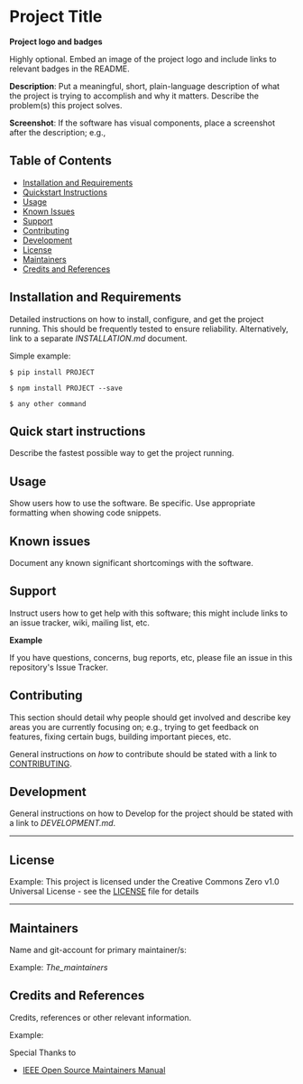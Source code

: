 # Project Title

**Project logo and badges**

Highly optional. Embed an image of the project logo and include links to relevant badges in the README.


**Description**:  Put a meaningful, short, plain-language description of what the project is trying to accomplish and why it matters.
Describe the problem(s) this project solves.

**Screenshot**: If the software has visual components, place a screenshot after the description; e.g.,

## Table of Contents

- [Installation and Requirements](#installation-and-requirements)
- [Quickstart Instructions](#quick-start-instructions)
- [Usage](#usage)
- [Known Issues](#known-issues)
- [Support](#support)
- [Contributing](#contributing)
- [Development](#development)
- [License](#license)
- [Maintainers](#maintainers)
- [Credits and References](#credits-and-references)


## Installation and Requirements

Detailed instructions on how to install, configure, and get the project running.
This should be frequently tested to ensure reliability. Alternatively, link to
a separate _INSTALLATION.md_ document.

Simple example:

`$ pip install PROJECT`

`$ npm install PROJECT --save`

`$ any other command`


## Quick start instructions

Describe the fastest possible way to get the project running.

## Usage

Show users how to use the software.
Be specific.
Use appropriate formatting when showing code snippets.

## Known issues

Document any known significant shortcomings with the software.

## Support

Instruct users how to get help with this software; this might include links to an issue tracker, wiki, mailing list, etc.

**Example**

If you have questions, concerns, bug reports, etc, please file an issue in this repository's Issue Tracker.

## Contributing

This section should detail why people should get involved and describe key areas you are
currently focusing on; e.g., trying to get feedback on features, fixing certain bugs, building
important pieces, etc.

General instructions on _how_ to contribute should be stated with a link to [CONTRIBUTING](CONTRIBUTING.adoc).

## Development

General instructions on how to Develop for the project should be stated with a link to _DEVELOPMENT.md_.

----

## License

Example:
This project is licensed under the Creative Commons Zero v1.0 Universal License - see the [LICENSE](LICENSE) file for details

----

## Maintainers

Name and git-account for primary maintainer/s:

Example:
_The_maintainers_

## Credits and References

Credits, references or other relevant information.

Example:

Special Thanks to
* [IEEE Open Source Maintainers Manual](https://opensource.ieee.org/community/manual/)

